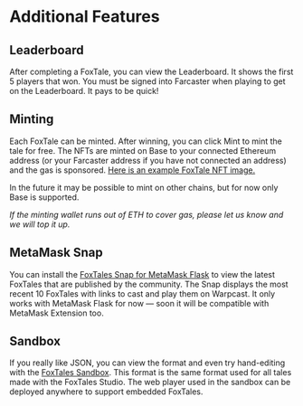 # Additional Features

## Leaderboard 

After completing a FoxTale, you can view the Leaderboard. It shows the first 5 players that won. You must be signed into Farcaster when playing to get on the Leaderboard. It pays to be quick! 

## Minting

Each FoxTale can be minted. After winning, you can click Mint to mint the tale for free. The NFTs are minted on Base to your connected Ethereum address (or your Farcaster address if you have not connected an address) and the gas is sponsored. [Here is an example FoxTale NFT image.](https://foxtales.vercel.app/api/img/2)

In the future it may be possible to mint on other chains, but for now only Base is supported.

_If the minting wallet runs out of ETH to cover gas, please let us know and we will top it up._

## MetaMask Snap

You can install the [FoxTales Snap for MetaMask Flask](https://montoya.github.io/foxtales-snap/) to view the latest FoxTales that are published by the community. The Snap displays the most recent 10 FoxTales with links to cast and play them on Warpcast. It only works with MetaMask Flask for now &mdash; soon it will be compatible with MetaMask Extension too. 

## Sandbox

If you really like JSON, you can view the format and even try hand-editing with the [FoxTales Sandbox](https://montoya.github.io/foxtales-sandbox/). This format is the same format used for all tales made with the FoxTales Studio. The web player used in the sandbox can be deployed anywhere to support embedded FoxTales. 
